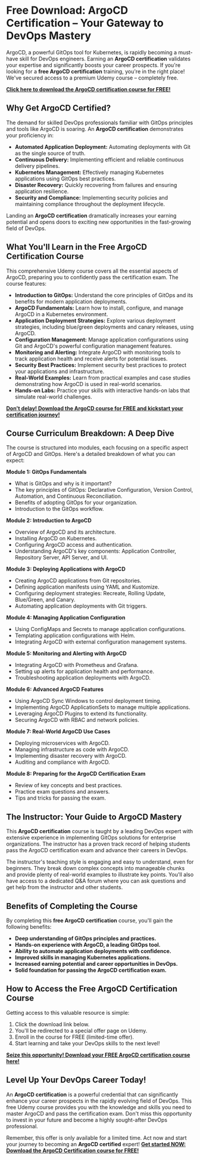 # Free Download: ArgoCD Certification – Your Gateway to DevOps Mastery

ArgoCD, a powerful GitOps tool for Kubernetes, is rapidly becoming a must-have skill for DevOps engineers. Earning an **ArgoCD certification** validates your expertise and significantly boosts your career prospects. If you're looking for a **free ArgoCD certification** training, you're in the right place! We've secured access to a premium Udemy course – completely free.

[**Click here to download the ArgoCD certification course for FREE!**](https://udemywork.com/argocd-certification)

## Why Get ArgoCD Certified?

The demand for skilled DevOps professionals familiar with GitOps principles and tools like ArgoCD is soaring. An **ArgoCD certification** demonstrates your proficiency in:

*   **Automated Application Deployment:** Automating deployments with Git as the single source of truth.
*   **Continuous Delivery:** Implementing efficient and reliable continuous delivery pipelines.
*   **Kubernetes Management:** Effectively managing Kubernetes applications using GitOps best practices.
*   **Disaster Recovery:** Quickly recovering from failures and ensuring application resilience.
*   **Security and Compliance:** Implementing security policies and maintaining compliance throughout the deployment lifecycle.

Landing an **ArgoCD certification** dramatically increases your earning potential and opens doors to exciting new opportunities in the fast-growing field of DevOps.

## What You'll Learn in the Free ArgoCD Certification Course

This comprehensive Udemy course covers all the essential aspects of ArgoCD, preparing you to confidently pass the certification exam. The course features:

*   **Introduction to GitOps:** Understand the core principles of GitOps and its benefits for modern application deployments.
*   **ArgoCD Fundamentals:** Learn how to install, configure, and manage ArgoCD in a Kubernetes environment.
*   **Application Deployment Strategies:** Explore various deployment strategies, including blue/green deployments and canary releases, using ArgoCD.
*   **Configuration Management:** Manage application configurations using Git and ArgoCD's powerful configuration management features.
*   **Monitoring and Alerting:** Integrate ArgoCD with monitoring tools to track application health and receive alerts for potential issues.
*   **Security Best Practices:** Implement security best practices to protect your applications and infrastructure.
*   **Real-World Examples:** Learn from practical examples and case studies demonstrating how ArgoCD is used in real-world scenarios.
*   **Hands-on Labs:** Practice your skills with interactive hands-on labs that simulate real-world challenges.

[**Don't delay! Download the ArgoCD course for FREE and kickstart your certification journey!**](https://udemywork.com/argocd-certification)

## Course Curriculum Breakdown: A Deep Dive

The course is structured into modules, each focusing on a specific aspect of ArgoCD and GitOps. Here's a detailed breakdown of what you can expect:

**Module 1: GitOps Fundamentals**

*   What is GitOps and why is it important?
*   The key principles of GitOps: Declarative Configuration, Version Control, Automation, and Continuous Reconciliation.
*   Benefits of adopting GitOps for your organization.
*   Introduction to the GitOps workflow.

**Module 2: Introduction to ArgoCD**

*   Overview of ArgoCD and its architecture.
*   Installing ArgoCD on Kubernetes.
*   Configuring ArgoCD access and authentication.
*   Understanding ArgoCD's key components: Application Controller, Repository Server, API Server, and UI.

**Module 3: Deploying Applications with ArgoCD**

*   Creating ArgoCD applications from Git repositories.
*   Defining application manifests using YAML and Kustomize.
*   Configuring deployment strategies: Recreate, Rolling Update, Blue/Green, and Canary.
*   Automating application deployments with Git triggers.

**Module 4: Managing Application Configuration**

*   Using ConfigMaps and Secrets to manage application configurations.
*   Templating application configurations with Helm.
*   Integrating ArgoCD with external configuration management systems.

**Module 5: Monitoring and Alerting with ArgoCD**

*   Integrating ArgoCD with Prometheus and Grafana.
*   Setting up alerts for application health and performance.
*   Troubleshooting application deployments with ArgoCD.

**Module 6: Advanced ArgoCD Features**

*   Using ArgoCD Sync Windows to control deployment timing.
*   Implementing ArgoCD ApplicationSets to manage multiple applications.
*   Leveraging ArgoCD Plugins to extend its functionality.
*   Securing ArgoCD with RBAC and network policies.

**Module 7: Real-World ArgoCD Use Cases**

*   Deploying microservices with ArgoCD.
*   Managing infrastructure as code with ArgoCD.
*   Implementing disaster recovery with ArgoCD.
*   Auditing and compliance with ArgoCD.

**Module 8: Preparing for the ArgoCD Certification Exam**

*   Review of key concepts and best practices.
*   Practice exam questions and answers.
*   Tips and tricks for passing the exam.

## The Instructor: Your Guide to ArgoCD Mastery

This **ArgoCD certification** course is taught by a leading DevOps expert with extensive experience in implementing GitOps solutions for enterprise organizations. The instructor has a proven track record of helping students pass the ArgoCD certification exam and advance their careers in DevOps.

The instructor's teaching style is engaging and easy to understand, even for beginners. They break down complex concepts into manageable chunks and provide plenty of real-world examples to illustrate key points. You'll also have access to a dedicated Q&A forum where you can ask questions and get help from the instructor and other students.

## Benefits of Completing the Course

By completing this **free ArgoCD certification** course, you'll gain the following benefits:

*   **Deep understanding of GitOps principles and practices.**
*   **Hands-on experience with ArgoCD, a leading GitOps tool.**
*   **Ability to automate application deployments with confidence.**
*   **Improved skills in managing Kubernetes applications.**
*   **Increased earning potential and career opportunities in DevOps.**
*   **Solid foundation for passing the ArgoCD certification exam.**

## How to Access the Free ArgoCD Certification Course

Getting access to this valuable resource is simple:

1.  Click the download link below.
2.  You'll be redirected to a special offer page on Udemy.
3.  Enroll in the course for FREE (limited-time offer).
4.  Start learning and take your DevOps skills to the next level!

[**Seize this opportunity! Download your FREE ArgoCD certification course here!**](https://udemywork.com/argocd-certification)

## Level Up Your DevOps Career Today!

An **ArgoCD certification** is a powerful credential that can significantly enhance your career prospects in the rapidly evolving field of DevOps. This free Udemy course provides you with the knowledge and skills you need to master ArgoCD and pass the certification exam. Don't miss this opportunity to invest in your future and become a highly sought-after DevOps professional.

Remember, this offer is only available for a limited time. Act now and start your journey to becoming an **ArgoCD certified** expert!
[**Get started NOW: Download the ArgoCD Certification course for FREE!**](https://udemywork.com/argocd-certification)
